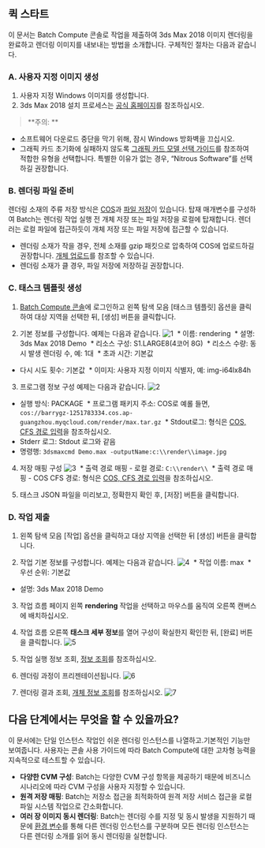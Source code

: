 ## 퀵 스타트
이 문서는 Batch Compute 콘솔로 작업을 제출하여 3ds Max 2018 이미지 렌더링을 완료하고 렌더링 이미지를 내보내는 방법을 소개합니다. 구체적인 절차는 다음과 같습니다.
### A. 사용자 지정 이미지 생성
1. 사용자 지정 Windows 이미지를 생성합니다.
2. 3ds Max 2018 설치 프로세스는 [공식 홈페이지](https://www.autodesk.com/products/3ds-max/overview)를 참조하십시오.

> **주의: **
- 소프트웨어 다운로드 중단을 막기 위해, 잠시 Windows 방화벽을 끄십시오.
- 그래픽 카드 초기화에 실패하지 않도록 [그래픽 카드 모델 선택 가이드](https://knowledge.autodesk.com/zh-hans/support/3ds-max/learn-explore/caas/CloudHelp/cloudhelp/2015/CHS/3DSMax/files/GUID-3D6B4C8E-8C0D-4A9C-BFB0-2463803268CE-htm.html)를 참조하여 적합한 유형을 선택합니다. 특별한 이유가 없는 경우, “Nitrous Software”를 선택하길 권장합니다.

### B. 렌더링 파일 준비
렌더링 소재의 주류 저장 방식은 [COS](https://intl.cloud.tencent.com/document/product/436)과 [파일 저장](https://intl.cloud.tencent.com/document/product/582)이 있습니다. 탑재 매개변수를 구성하여 Batch는 렌더링 작업 실행 전 개체 저장 또는 파일 저장을 로컬에 탑재합니다. 렌더러는 로컬 파일에 접근하듯이 개체 저장 또는 파일 저장에 접근할 수 있습니다.

- 렌더링 소재가 작을 경우, 전체 소재를 gzip 패킷으로 압축하여 COS에 업로드하길 권장합니다. [개체 업로드](https://intl.cloud.tencent.com/document/product/436/6233)를 참조할 수 있습니다.
- 렌더링 소재가 클 경우, 파일 저장에 저장하길 권장합니다.

### C. 태스크 템플릿 생성
1. [Batch Compute 콘솔]()에 로그인하고 왼쪽 탐색 모음 [태스크 템플릿] 옵션을 클릭하여 대상 지역을 선택한 뒤, [생성] 버튼을 클릭합니다.

2. 기본 정보를 구성합니다. 예제는 다음과 같습니다.
![1](https://main.qcloudimg.com/raw/2d1fc5db083681fb89227c4477059b0a.png)
  * 이름: rendering
  * 설명: 3ds Max 2018 Demo
  * 리소스 구성: S1.LARGE8(4코어 8G)
  * 리소스 수량: 동시 발생 렌더링 수, 예: 1대
  * 초과 시간: 기본값
  * 다시 시도 횟수: 기본값
  * 이미지: 사용자 지정 이미지 식별자, 예: img-i64lx84h

3. 프로그램 정보 구성 예제는 다음과 같습니다.
![2](https://main.qcloudimg.com/raw/54a957780f1aab9a9c5377a0909997d4.png)
  * 실행 방식: PACKAGE
  * 프로그램 패키지 주소: COS로 예롤 들면, `cos://barrygz-1251783334.cos.ap-guangzhou.myqcloud.com/render/max.tar.gz`
  * Stdout로그: 형식은 [COS, CFS 경로 입력](https://cloud.tencent.com/document/product/599/13996)을 참조하십시오.
  * Stderr 로그: Stdout 로그와 같음
  * 명령행: `3dsmaxcmd Demo.max -outputName:c:\\render\\image.jpg`

4. 저장 매핑 구성
![3](https://main.qcloudimg.com/raw/72ae500ef3427774e6dcae08eed55e46.png)
  * 출력 경로 매핑 - 로컬 경로: `C:\\render\\`
  * 출력 경로 매핑 - COS CFS 경로: 형식은 [COS, CFS 경로 입력](https://cloud.tencent.com/document/product/599/13996)을 참조하십시오.

5. 태스크 JSON 파일을 미리보고, 정확한지 확인 후, [저장] 버튼을 클릭합니다.

### D. 작업 제출
1. 왼쪽 탐색 모음 [작업] 옵션을 클릭하고 대상 지역을 선택한 뒤 [생성] 버튼을 클릭합니다.

2. 작업 기본 정보를 구성합니다. 예제는 다음과 같습니다.
  ![4](https://main.qcloudimg.com/raw/3092bd4e78b584afa1fc635255594456.png)
  * 작업 이름: max
  * 우선 순위: 기본값
  * 설명: 3ds Max 2018 Demo

3. 작업 흐름 페이지 왼쪽 **rendering** 작업을 선택하고 마우스를 움직여 오른쪽 캔버스에 배치하십시오.

4. 작업 흐름 오른쪽 **태스크 세부 정보**를 열어 구성이 확실한지 확인한 뒤, [완료] 버튼을 클릭합니다.
![5](https://main.qcloudimg.com/raw/a1c1c8c70978b41081713fe3559f9d56.png)

5. 작업 실행 정보 조회, [정보 조회](https://cloud.tencent.com/document/product/599/14567)를 참조하십시오.

6. 렌더링 과정이 프리젠테이션됩니다.
![6](https://main.qcloudimg.com/raw/50b13ce08378e4a8fca7d8ac064ebf0b.png)

7. 렌더링 결과 조회, [개체 정보 조회](https://cloud.tencent.com/document/product/436/13326)를 참조하십시오.
![7](https://main.qcloudimg.com/raw/c85df5470620cac4bdd2c118da7dab36.png)

## 다음 단계에서는 무엇을 할 수 있을까요?
이 문서에는 단일 인스턴스 작업인 쉬운 렌더링 인스턴스를 나열하고.기본적인 기능만 보여줍니다. 사용자는 콘솔 사용 가이드에 따라 Batch Compute에 대한 고차형 능력을 지속적으로 테스트할 수 있습니다.
- **다양한 CVM 구성**: Batch는 다양한 CVM 구성 항목을 제공하기 때문에 비즈니스 시나리오에 따라 CVM 구성을 사용자 지정할 수 있습니다.
- **원격 저장 매핑**: Batch는 저장소 접근을 최적화하여 원격 저장 서비스 접근을 로컬 파일 시스템 작업으로 간소화합니다.
- **여러 장 이미지 동시 렌더링**: Batch는 렌더링 수를 지정 및 동시 발생을 지원하기 때문에 [환경 변수](https://intl.cloud.tencent.com/document/product/599/11752)를 통해 다른 렌더링 인스턴스를 구분하며 모든 렌더링 인스턴스는 다른 렌더링 소개를 읽어 동시 렌더링을 실현합니다.

